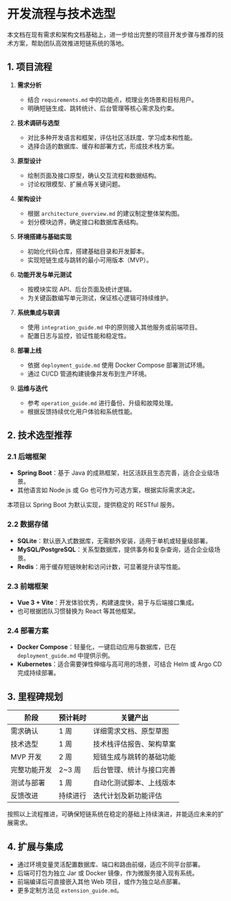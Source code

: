 # 开发流程与技术选型

本文档在现有需求和架构文档基础上，进一步给出完整的项目开发步骤与推荐的技术方案，帮助团队高效推进短链系统的落地。

## 1. 项目流程

1. **需求分析**
   - 结合 `requirements.md` 中的功能点，梳理业务场景和目标用户。
   - 明确短链生成、跳转统计、后台管理等核心需求及约束。

2. **技术调研与选型**
   - 对比多种开发语言和框架，评估社区活跃度、学习成本和性能。
   - 选择合适的数据库、缓存和部署方式，形成技术栈方案。

3. **原型设计**
   - 绘制页面及接口原型，确认交互流程和数据结构。
   - 讨论权限模型、扩展点等关键问题。

4. **架构设计**
   - 根据 `architecture_overview.md` 的建议制定整体架构图。
   - 划分模块边界，确定接口和数据库表结构。

5. **环境搭建与基础实现**
   - 初始化代码仓库，搭建基础目录和开发脚本。
   - 实现短链生成与跳转的最小可用版本（MVP）。

6. **功能开发与单元测试**
   - 按模块实现 API、后台页面及统计逻辑。
   - 为关键函数编写单元测试，保证核心逻辑可持续维护。

7. **系统集成与联调**
   - 使用 `integration_guide.md` 中的原则接入其他服务或前端项目。
   - 配置日志与监控，验证性能和稳定性。

8. **部署上线**
   - 依据 `deployment_guide.md` 使用 Docker Compose 部署测试环境。
   - 通过 CI/CD 管道构建镜像并发布到生产环境。

9. **运维与迭代**
   - 参考 `operation_guide.md` 进行备份、升级和故障处理。
   - 根据反馈持续优化用户体验和系统性能。

## 2. 技术选型推荐

### 2.1 后端框架

- **Spring Boot**：基于 Java 的成熟框架，社区活跃且生态完善，适合企业级场景。
- 其他语言如 Node.js 或 Go 也可作为可选方案，根据实际需求决定。

本项目以 Spring Boot 为默认实现，提供稳定的 RESTful 服务。

### 2.2 数据存储

- **SQLite**：默认嵌入式数据库，无需额外安装，适用于单机或轻量级部署。
- **MySQL/PostgreSQL**：关系型数据库，提供事务和复杂查询，适合企业级场景。
- **Redis**：用于缓存短链映射和访问计数，可显著提升读写性能。

### 2.3 前端框架

- **Vue 3 + Vite**：开发体验优秀，构建速度快，易于与后端接口集成。
- 也可根据团队习惯替换为 React 等其他框架。


### 2.4 部署方案

- **Docker Compose**：轻量化，一键启动应用与数据库，已在 `deployment_guide.md` 中提供示例。
- **Kubernetes**：适合需要弹性伸缩与高可用的场景，可结合 Helm 或 Argo CD 完成持续部署。

## 3. 里程碑规划

| 阶段         | 预计耗时 | 关键产出                   |
|--------------|---------|----------------------------|
| 需求确认     | 1 周    | 详细需求文档、原型草图      |
| 技术选型     | 1 周    | 技术栈评估报告、架构草案    |
| MVP 开发     | 2 周    | 短链生成与跳转的基础功能    |
| 完整功能开发 | 2~3 周 | 后台管理、统计与接口完善    |
| 测试与部署   | 1 周    | 自动化测试脚本、上线版本    |
| 反馈改进     | 持续进行 | 迭代计划及新功能评估        |

按照以上流程推进，可确保短链系统在稳定的基础上持续演进，并能适应未来的扩展需求。


## 4. 扩展与集成
- 通过环境变量灵活配置数据库、端口和路由前缀，适应不同平台部署。
- 后端可打包为独立 Jar 或 Docker 镜像，作为微服务接入现有系统。
- 前端编译后可直接嵌入其他 Web 项目，或作为独立站点部署。
- 更多定制方法见 `extension_guide.md`。

